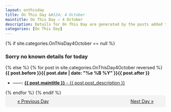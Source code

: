 ```yaml
---
layout: onthisday
title: On This Day &#124; 4 October
maintitle: On This Day — 4 October
description: Details for On This Day are generated by the posts added to the website so the content is subject to changes/updates over time.
categories: [On This Day]
---
```


{% if site.categories.OnThisDay4October == null %}
<h3>Sorry no known details for today</h3>
{% else %}
{% for post in site.categories.OnThisDay4October reversed %}
<strong>{{ post.before }}{{ post.date | date: "%e %B %Y" }}{{ post.after }}</strong>
<ul>
<li> ——: <a class="{{ post.class }}" href="{{ post.url }}"><strong>{{ post.maintitle }}</strong> - {{ post.post_description }}</a></li>
</ul>
{% endfor %}
{% endif %}

<div style="background-color: #f3f3f3; padding: 10px; border-radius: 5px; text-align: center; display: flex; justify-content: space-evenly;">
<a href="/onthisday/10/10-03">« Previous Day</a>
<span style="visibility:hidden;">[ Visit Leap Year February 29 ]</span>
<a href="/onthisday/10/10-05">Next Day »</a>
</div>
